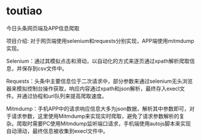 # toutiao
今日头条网页端及APP信息爬取

项目介绍: 对于网页端使用selenium和requests分别实现，APP端使用mitmdump实现。


Selenium：通过其模拟点击和滑动，以自动化的方式来逐页通过xpath解析爬取信息，并保存到csv文件中。


Requests：头条中主要信息位于二次请求中，部分参数来通过selenium无头浏览器来模拟控制台操作获取，响应内容通过xpath和json解析，最终存入execl文件。并通过协程和url队列来提高爬取速度。


Mitmdump：手机APP中的请求响应信息大多为json数据，解析其中参数即可，对于请求参数，这里使用Mitmdump来实现实时爬取，避免了请求参数解析的复杂。爬取时需要PC使用Mitmdump监听端口请求，手机端使用autojs脚本来实现自动滑动，最终信息被收集到execl文件中。

